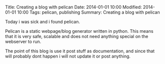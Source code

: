 Title: Creating a blog with pelican
Date: 2014-01-01 10:00
Modified: 2014-01-01 10:00
Tags: pelican, publishing
Summary: Creating a blog with pelican

Today i was sick and i found pelican.

Pelican is a static webpage/blog generator written in python. This means that it is very safe, scalable and does not need anything special on the webserver to run.

The point of this blog is use it post stuff as documentation, and since that will probably dont happen i will not update it or post anything. 
